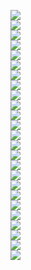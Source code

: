 ![](img/1.png)  
![](img/2.png)  
![](img/3.png)  
![](img/4.png)  
![](img/5.png)  
![](img/6.png)  
![](img/7.png)  
![](img/8.png)  
![](img/9.png)  
![](img/10.png)  
![](img/11.png)  
![](img/12.png)  
![](img/13.png)  
![](img/14.png)  
![](img/15.png)  
![](img/16.png)  
![](img/17.png)  
![](img/18.png)  
![](img/19.png)  
![](img/20.png)  
![](img/21.png)  
![](img/22.png)  
![](img/23.png)  
![](img/24.png)  
![](img/25.png)  
